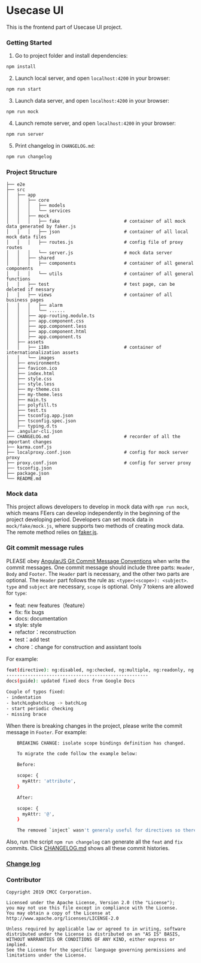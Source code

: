 # Usecase UI

This is the frontend part of Usecase UI project.


### Getting Started

1. Go to project folder and install dependencies:

```bash
npm install
```

2. Launch local server, and open `localhost:4200` in your browser:

```bash
npm run start
```

3. Launch data server, and open `localhost:4200` in your browser:

```bash
npm run mock
```

4. Launch remote server, and open `localhost:4200` in your browser:

```bash
npm run server
```

5. Print changelog in `CHANGELOG.md`:

```bash
npm run changelog
```


### Project Structure

```
├── e2e
├── src
│   ├── app   
│   │   ├── core     
│   │   │   ├── models
│   │   │   └── services 
│   │   ├── mock
│   │   │   ├── fake                        # container of all mock data generated by faker.js 
│   │   │   ├── json                        # container of all local mock data files 
│   │   │   ├── routes.js                   # config file of proxy routes
│   │   │   └── server.js                   # mock data server
│   │   ├── shared
│   │   │   ├── components                  # container of all general components 
│   │   │   └── utils                       # container of all general functions 
│   │   ├── test                            # test page, can be deleted if nessary 
│   │   ├── views                           # container of all business pages
│   │   │   ├── alarm 
│   │   │   └── ......                      
│   │   ├── app-routing.module.ts                                             
│   │   ├── app.component.css                                            
│   │   ├── app.component.less                                              
│   │   ├── app.component.html                                                                                         
│   │   ├── app.component.ts                                                                                                  
│   ├── assets 
│   │   ├── i18n                            # container of internationalization assets                      
│   │   └── images   
│   ├── environments 
│   ├── favicon.ico                        
│   ├── index.html    
│   ├── style.css  
│   ├── style.less                         
│   ├── my-theme.css 
│   ├── my-theme.less  
│   ├── main.ts  
│   ├── polyfill.ts   
│   ├── test.ts   
│   ├── tsconfig.app.json 
│   ├── tsconfig.spec.json 
│   ├── typing.d.ts 
├── .angular-cli.json
├── CHANGELOG.md                            # recorder of all the important changes 
├── karma.conf.js 
├── localproxy.conf.json                    # config for mock server proxy 
├── proxy.conf.json                         # config for server proxy 
├── tsconfig.json
├── package.json
└── README.md   
```


### Mock data

This project allows developers to develop in mock data with `npm run mock`, which means FEers can develop independently in the beginning of the project developing period. Developers can set mock data in `mock/fake/mock.js`, where supports two methods of creating mock data. The remote method relies on [faker.js](https://github.com/marak/Faker.js/).


### Git commit message rules

PLEASE obey [AngularJS Git Commit Message Conventions](https://docs.google.com/document/d/1QrDFcIiPjSLDn3EL15IJygNPiHORgU1_OOAqWjiDU5Y/edit#) when write the commit messages. One commit message should include three parts: `Header`, `Body` and `Footer`. The `Header` part is necessary, and the other two parts are optional. The `Header` part follows the rule as: `<type>(<scope>): <subject>`. `type` and `subject` are necessary, `scope` is optional. Only 7 tokens are allowed for `type`:
   * feat: new features（feature）
   * fix: fix bugs
   * docs: documentation
   * style: style
   * refactor：reconstruction 
   * test：add test
   * chore：change for construction and assistant tools

For example:

```bash
feat(directive): ng:disabled, ng:checked, ng:multiple, ng:readonly, ng:selected
----------------------------------------------------- 
docs(guide): updated fixed docs from Google Docs

Couple of typos fixed:
- indentation
- batchLogbatchLog -> batchLog
- start periodic checking
- missing brace
```


When there is breaking changes in the project, please write the commit message in `Footer`. For example:

```bash 
    BREAKING CHANGE: isolate scope bindings definition has changed.

    To migrate the code follow the example below:

    Before:

    scope: {
      myAttr: 'attribute',
    }

    After:

    scope: {
      myAttr: '@',
    }

    The removed `inject` wasn't generaly useful for directives so there should be no code using it.
```
Also, run the script `npm run changelog` can generate all the `feat` and `fix` commits. Click [CHANGELOG.md](./CHANGELOG.md) shows all these commit histories. 


### [Change log](./CHANGELOG.md)


### Contributor

```
Copyright 2019 CMCC Corporation.

Licensed under the Apache License, Version 2.0 (the "License");
you may not use this file except in compliance with the License.
You may obtain a copy of the License at http://www.apache.org/licenses/LICENSE-2.0

Unless required by applicable law or agreed to in writing, software
distributed under the License is distributed on an "AS IS" BASIS,
WITHOUT WARRANTIES OR CONDITIONS OF ANY KIND, either express or implied.
See the License for the specific language governing permissions and
limitations under the License.
```
